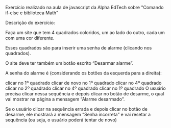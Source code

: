 Exercício realizado na aula de javascript da Alpha EdTech sobre  "Comando if-else e biblioteca Math"



Descrição do exercício:

Faça um site que tem 4 quadrados coloridos, um ao lado do outro, cada um com uma cor diferente.

Esses quadrados são para inserir uma senha de alarme (clicando nos quadrados).

O site deve ter também um botão escrito “Desarmar alarme”.

A senha do alarme é (considerando os botões da esquerda para a direita):

clicar no 1º quadrado
clicar de novo no 1º quadrado
clicar no 4º quadrado
clicar no 2º quadrado
clicar no 4º quadrado
clicar no 1º quadrado
O usuário precisa clicar nessa sequência e depois clicar no botão de desarme, o qual vai mostrar na página a mensagem “Alarme desarmado”.

Se o usuário clicar na sequência errada e depois clicar no botão de desarme, ele mostrará a mensagem “Senha incorreta” e vai resetar a sequência (ou seja, o usuário poderá tentar de novo)
